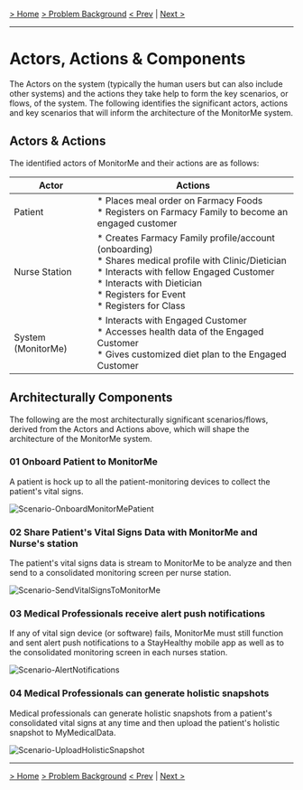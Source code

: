 [> Home](../README.md)  [> Problem Background](README.md)
[< Prev](ArchitectureAnalysis.md)  |  [Next >](ConstraintsAndAssumptions.md)

---
# Actors, Actions & Components

The Actors on the system (typically the human users but can also include other systems) and the actions they take help to form the key scenarios, or flows, of the system. The following identifies the significant actors, actions and key scenarios that will inform the architecture of the MonitorMe system.

## Actors & Actions

The identified actors of MonitorMe and their actions are as follows:

| Actor                  | Actions                                                      |
| ---------------------- | ------------------------------------------------------------ |
| Patient                | * Places meal order on Farmacy Foods<br />* Registers on Farmacy Family to become an engaged customer<br /> |
| Nurse Station          | * Creates Farmacy Family profile/account (onboarding) <br />* Shares medical profile with Clinic/Dietician<br />* Interacts with fellow Engaged Customer <br />* Interacts with Dietician<br />* Registers for Event<br />* Registers for Class |
| System (MonitorMe)     | * Interacts with Engaged Customer<br />* Accesses health data of the Engaged Customer<br />* Gives customized diet plan to the Engaged Customer |

## Architecturally Components

The following are the most architecturally significant scenarios/flows, derived from the Actors and Actions above, which will shape the architecture of the MonitorMe system.

### 01  Onboard Patient to MonitorMe

A patient is hock up to all the patient-monitoring devices to collect the patient's vital signs.

![Scenario-OnboardMonitorMePatient](../assets/diagrams/Scenario-OnboardMonitorMePatient.png)

### 02 Share Patient's Vital Signs Data with MonitorMe and Nurse's station

The patient's vital signs data is stream to MonitorMe to be analyze and then send to a consolidated monitoring screen per nurse station.

![Scenario-SendVitalSignsToMonitorMe](../assets/diagrams/Scenario-SendVitalSignsToMonitorMe.png)

### 03 Medical Professionals receive alert push notifications

If any of vital sign device (or software) fails, MonitorMe must still function and sent alert push notifications to a StayHealthy mobile app as well as to the consolidated monitoring screen in each nurses station.

![Scenario-AlertNotifications](../assets/diagrams/Scenario-AlertNotifications.png)

### 04 Medical Professionals can generate holistic snapshots

Medical professionals can generate holistic snapshots from a patient's consolidated vital signs at any time and then upload the patient's holistic snapshot to MyMedicalData.

![Scenario-UploadHolisticSnapshot](../assets/diagrams/Scenario-UploadHolisticSnapshot.png)

------

[> Home](../README.md)  [> Problem Background](README.md)
[< Prev](ArchitectureAnalysis.md)  |  [Next >](ConstraintsAndAssumptions.md)
